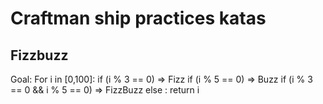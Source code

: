# Craftman ship practices katas

## Fizzbuzz

Goal: 
 For i in [0,100]:
    if (i % 3 == 0) => Fizz
    if (i % 5 == 0) => Buzz
    if (i % 3 == 0 && i % 5 == 0) => FizzBuzz
    else : return i


